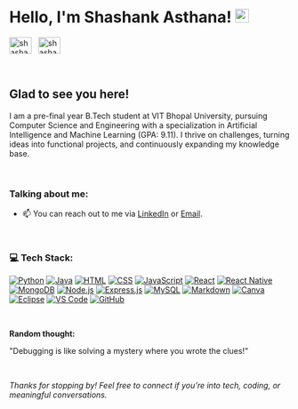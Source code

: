 # Hello, I'm Shashank Asthana! <img src="https://media.giphy.com/media/hvRJCLFzcasrR4ia7z/giphy.gif" width="25px">
<a href="https://www.linkedin.com/in/s-asthanaji/" target="_blank"><img align="center" src="https://raw.githubusercontent.com/rahuldkjain/github-profile-readme-generator/master/src/images/icons/Social/linked-in-alt.svg" alt="shashank-asthana" height="30" width="40" /></a>
&nbsp;
<a href="mailto:shashank.asthana05@gmail.com" target="_blank"><img align="center" src="https://img.shields.io/badge/Gmail-D14836?style=for-the-badge&logo=gmail&logoColor=white" alt="shashank-email" height="30" width="40" /></a>
&nbsp;

<br/>

## Glad to see you here!
I am a pre-final year B.Tech student at VIT Bhopal University, pursuing Computer Science and Engineering with a specialization in Artificial Intelligence and Machine Learning (GPA: 9.11). I thrive on challenges, turning ideas into functional projects, and continuously expanding my knowledge base.

<br/>

### Talking about me:
- 📫 You can reach out to me via [LinkedIn](https://www.linkedin.com/in/s-asthanaji/) or [Email](mailto:shashank.asthana05@gmail.com).

<br/>

### 💻 Tech Stack:
<p>
    <a href="#"><img alt="Python" src="https://img.shields.io/badge/Python-14354C.svg?logo=python&logoColor=white"></a>
    <a href="#"><img alt="Java" src="https://img.shields.io/badge/Java-007396.svg?logo=java&logoColor=white"></a>
<!--     <a href="#"><img alt="C++" src="https://custom-icon-badges.herokuapp.com/badge/C++-9C033A.svg?logo=cpp2&logoColor=white"></a> -->
    <a href="#"><img alt="HTML" src="https://img.shields.io/badge/HTML-E34F26.svg?logo=html5&logoColor=white"></a>
    <a href="#"><img alt="CSS" src="https://img.shields.io/badge/CSS-1572B6.svg?logo=css3&logoColor=white"></a>
    <a href="#"><img alt="JavaScript" src="https://img.shields.io/badge/JavaScript-F7DF1E.svg?logo=javascript&logoColor=black"></a>
    <a href="#"><img alt="React" src="https://img.shields.io/badge/React-61DAFB.svg?logo=react&logoColor=black"></a>
    <a href="#"><img alt="React Native" src="https://img.shields.io/badge/React_Native-61DAFB.svg?logo=react&logoColor=black"></a>
    <a href="#"><img alt="MongoDB" src="https://img.shields.io/badge/MongoDB-47A248.svg?logo=mongodb&logoColor=white"></a>
    <a href="#"><img alt="Node.js" src="https://img.shields.io/badge/Node.js-339933.svg?logo=nodedotjs&logoColor=white"></a>
    <a href="#"><img alt="Express.js" src="https://img.shields.io/badge/Express.js-000000.svg?logo=express&logoColor=white"></a>
<!--     <a href="#"><img alt="Next.js" src="https://img.shields.io/badge/Next.js-000000.svg?logo=nextdotjs&logoColor=white"></a> -->
    <a href="#"><img alt="MySQL" src="https://img.shields.io/badge/MySQL-4479A1.svg?logo=mysql&logoColor=white"></a>
<!--     <a href="#"><img alt="SQL" src="https://custom-icon-badges.herokuapp.com/badge/SQL-025E8C.svg?logo=database&logoColor=white"></a> -->
    <a href="#"><img alt="Markdown" src="https://img.shields.io/badge/Markdown-000000.svg?logo=markdown&logoColor=white"></a>
    <a href="#"><img alt="Canva" src="https://img.shields.io/badge/Canva-00C4CC.svg?logo=canva&logoColor=white"></a>
    <a href="#"><img alt="Eclipse" src="https://img.shields.io/badge/Eclipse-2C2255.svg?logo=eclipse&logoColor=white"></a>
    <a href="#"><img alt="VS Code" src="https://img.shields.io/badge/VS_Code-007ACC.svg?logo=visualstudiocode&logoColor=white"></a>
    <a href="#"><img alt="GitHub" src="https://img.shields.io/badge/GitHub-181717.svg?logo=github&logoColor=white"></a>
</p>

<br/>


**Random thought:**  

"Debugging is like solving a mystery where you wrote the clues!"

<br/>

<i>Thanks for stopping by! Feel free to connect if you’re into tech, coding, or meaningful conversations.</i>
